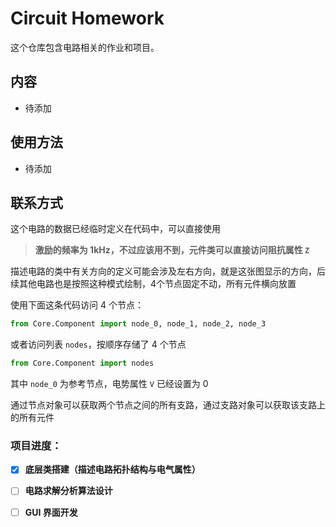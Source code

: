 # Circuit Homework

这个仓库包含电路相关的作业和项目。

## 内容

- 待添加

## 使用方法

- 待添加

## 联系方式

这个电路的数据已经临时定义在代码中，可以直接使用

>  **激励的频率为 1kHz，不过应该用不到，元件类可以直接访问阻抗属性 `Z`**

描述电路的类中有关方向的定义可能会涉及左右方向，就是这张图显示的方向，后续其他电路也是按照这种模式绘制，4个节点固定不动，所有元件横向放置

使用下面这条代码访问 4 个节点：

```python
from Core.Component import node_0, node_1, node_2, node_3
```

或者访问列表 `nodes`，按顺序存储了 4 个节点

```python
from Core.Component import nodes
```

其中 `node_0` 为参考节点，电势属性 `V` 已经设置为 0

通过节点对象可以获取两个节点之间的所有支路，通过支路对象可以获取该支路上的所有元件



### 项目进度：

- [x] **底层类搭建（描述电路拓扑结构与电气属性）**

- [ ] **电路求解分析算法设计**

- [ ] **GUI 界面开发**
